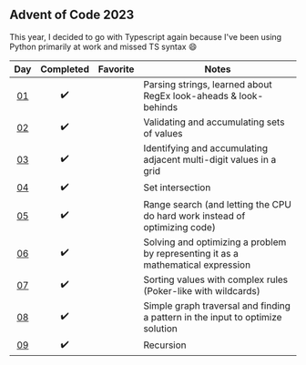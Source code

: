 ## Advent of Code 2023

This year, I decided to go with Typescript again because I've been using Python primarily at work and missed TS syntax :smile:

|         Day         |     Completed      | Favorite | Notes                                                              |
| :-----------------: | :----------------: | :------: | ------------------------------------------------------------------ |
| [01](src/day-01.ts) | :heavy_check_mark: |          | Parsing strings, learned about RegEx look-aheads & look-behinds    |
| [02](src/day-02.ts) | :heavy_check_mark: |          | Validating and accumulating sets of values                         |
| [03](src/day-03.ts) | :heavy_check_mark: |          | Identifying and accumulating adjacent multi-digit values in a grid |
| [04](src/day-04.ts) | :heavy_check_mark: |          | Set intersection |
| [05](src/day-05.ts) | :heavy_check_mark: |          | Range search (and letting the CPU do hard work instead of optimizing code) |
| [06](src/day-06.ts) | :heavy_check_mark: |          | Solving and optimizing a problem by representing it as a mathematical expression |
| [07](src/day-07.ts) | :heavy_check_mark: |          | Sorting values with complex rules (Poker-like with wildcards) |
| [08](src/day-08.ts) | :heavy_check_mark: |          | Simple graph traversal and finding a pattern in the input to optimize solution |
| [09](src/day-09.ts) | :heavy_check_mark: |          | Recursion |